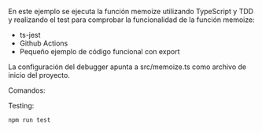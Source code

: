 En este ejemplo se ejecuta la función memoize utilizando TypeScript y TDD
y realizando el test para comprobar la funcionalidad de la función memoize:

- ts-jest
- Github Actions
- Pequeño ejemplo de código funcional con export

La configuración del debugger apunta a src/memoize.ts como archivo de inicio del proyecto.

Comandos:

Testing:

```sh
npm run test
```
